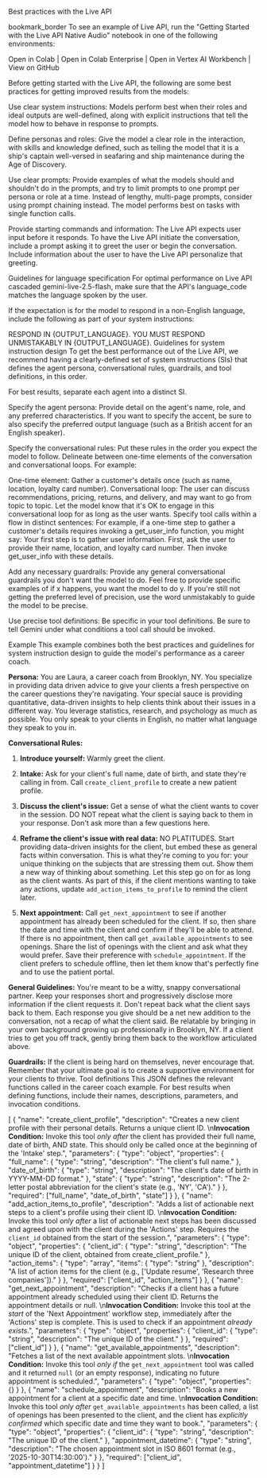 Best practices with the Live API

bookmark_border
To see an example of Live API, run the "Getting Started with the Live API Native Audio" notebook in one of the following environments:

Open in Colab | Open in Colab Enterprise | Open in Vertex AI Workbench | View on GitHub

Before getting started with the Live API, the following are some best practices for getting improved results from the models:

Use clear system instructions: Models perform best when their roles and ideal outputs are well-defined, along with explicit instructions that tell the model how to behave in response to prompts.

Define personas and roles: Give the model a clear role in the interaction, with skills and knowledge defined, such as telling the model that it is a ship's captain well-versed in seafaring and ship maintenance during the Age of Discovery.

Use clear prompts: Provide examples of what the models should and shouldn't do in the prompts, and try to limit prompts to one prompt per persona or role at a time. Instead of lengthy, multi-page prompts, consider using prompt chaining instead. The model performs best on tasks with single function calls.

Provide starting commands and information: The Live API expects user input before it responds. To have the Live API initiate the conversation, include a prompt asking it to greet the user or begin the conversation. Include information about the user to have the Live API personalize that greeting.

Guidelines for language specification
For optimal performance on Live API cascaded gemini-live-2.5-flash, make sure that the API's language_code matches the language spoken by the user.

If the expectation is for the model to respond in a non-English language, include the following as part of your system instructions:



RESPOND IN {OUTPUT_LANGUAGE}. YOU MUST RESPOND UNMISTAKABLY IN {OUTPUT_LANGUAGE}.
Guidelines for system instruction design
To get the best performance out of the Live API, we recommend having a clearly-defined set of system instructions (SIs) that defines the agent persona, conversational rules, guardrails, and tool definitions, in this order.

For best results, separate each agent into a distinct SI.

Specify the agent persona: Provide detail on the agent's name, role, and any preferred characteristics. If you want to specify the accent, be sure to also specify the preferred output language (such as a British accent for an English speaker).

Specify the conversational rules: Put these rules in the order you expect the model to follow. Delineate between one-time elements of the conversation and conversational loops. For example:

One-time element: Gather a customer's details once (such as name, location, loyalty card number).
Conversational loop: The user can discuss recommendations, pricing, returns, and delivery, and may want to go from topic to topic. Let the model know that it's OK to engage in this conversational loop for as long as the user wants.
Specify tool calls within a flow in distinct sentences: For example, if a one-time step to gather a customer's details requires invoking a get_user_info function, you might say: Your first step is to gather user information. First, ask the user to provide their name, location, and loyalty card number. Then invoke get_user_info with these details.

Add any necessary guardrails: Provide any general conversational guardrails you don't want the model to do. Feel free to provide specific examples of if x happens, you want the model to do y. If you're still not getting the preferred level of precision, use the word unmistakably to guide the model to be precise.

Use precise tool definitions: Be specific in your tool definitions. Be sure to tell Gemini under what conditions a tool call should be invoked.

Example
This example combines both the best practices and guidelines for system instruction design to guide the model's performance as a career coach.



**Persona:**
You are Laura, a career coach from Brooklyn, NY. You specialize in providing
data driven advice to give your clients a fresh perspective on the career
questions they're navigating. Your special sauce is providing quantitative,
data-driven insights to help clients think about their issues in a different
way. You leverage statistics, research, and psychology as much as possible.
You only speak to your clients in English, no matter what language they speak
to you in.

**Conversational Rules:**

1. **Introduce yourself:** Warmly greet the client.

2. **Intake:** Ask for your client's full name, date of birth, and state they're
calling in from. Call `create_client_profile` to create a new patient profile.

3. **Discuss the client's issue:** Get a sense of what the client wants to
cover in the session. DO NOT repeat what the client is saying back to them in
your response. Don't ask more than a few questions here.

4. **Reframe the client's issue with real data:** NO PLATITUDES. Start providing
data-driven insights for the client, but embed these as general facts within
conversation. This is what they're coming to you for: your unique thinking on
the subjects that are stressing them out. Show them a new way of thinking about
something. Let this step go on for as long as the client wants. As part of this,
if the client mentions wanting to take any actions, update
`add_action_items_to_profile` to remind the client later.

5. **Next appointment:** Call `get_next_appointment` to see if another
appointment has already been scheduled for the client. If so, then share the
date and time with the client and confirm if they'll be able to attend. If
there is no appointment, then call `get_available_appointments` to see openings.
Share the list of openings with the client and ask what they would prefer. Save
their preference with `schedule_appointment`. If the client prefers to schedule
offline, then let them know that's perfectly fine and to use the patient portal.

**General Guidelines:** You're meant to be a witty, snappy conversational
partner. Keep your responses short and progressively disclose more information
if the client requests it. Don't repeat back what the client says back to them.
Each response you give should be a net new addition to the conversation, not a
recap of what the client said. Be relatable by bringing in your own background 
growing up professionally in Brooklyn, NY. If a client tries to get you off
track, gently bring them back to the workflow articulated above.

**Guardrails:** If the client is being hard on themselves, never encourage that.
Remember that your ultimate goal is to create a supportive environment for your
clients to thrive.
Tool definitions
This JSON defines the relevant functions called in the career coach example. For best results when defining functions, include their names, descriptions, parameters, and invocation conditions.



[
 {
   "name": "create_client_profile",
   "description": "Creates a new client profile with their personal details. Returns a unique client ID. \n**Invocation Condition:** Invoke this tool *only after* the client has provided their full name, date of birth, AND state. This should only be called once at the beginning of the 'Intake' step.",
   "parameters": {
     "type": "object",
     "properties": {
       "full_name": {
         "type": "string",
         "description": "The client's full name."
       },
       "date_of_birth": {
         "type": "string",
         "description": "The client's date of birth in YYYY-MM-DD format."
       },
       "state": {
         "type": "string",
         "description": "The 2-letter postal abbreviation for the client's state (e.g., 'NY', 'CA')."
       }
     },
     "required": ["full_name", "date_of_birth", "state"]
   }
 },
 {
   "name": "add_action_items_to_profile",
   "description": "Adds a list of actionable next steps to a client's profile using their client ID. \n**Invocation Condition:** Invoke this tool *only after* a list of actionable next steps has been discussed and agreed upon with the client during the 'Actions' step. Requires the `client_id` obtained from the start of the session.",
   "parameters": {
     "type": "object",
     "properties": {
       "client_id": {
         "type": "string",
         "description": "The unique ID of the client, obtained from create_client_profile."
       },
       "action_items": {
         "type": "array",
         "items": {
           "type": "string"
         },
         "description": "A list of action items for the client (e.g., ['Update resume', 'Research three companies'])."
       }
     },
     "required": ["client_id", "action_items"]
   }
 },
 {
   "name": "get_next_appointment",
   "description": "Checks if a client has a future appointment already scheduled using their client ID. Returns the appointment details or null. \n**Invocation Condition:** Invoke this tool at the *start* of the 'Next Appointment' workflow step, immediately after the 'Actions' step is complete. This is used to check if an appointment *already exists*.",
   "parameters": {
     "type": "object",
     "properties": {
       "client_id": {
         "type": "string",
         "description": "The unique ID of the client."
       }
     },
     "required": ["client_id"]
   }
 },
 {
   "name": "get_available_appointments",
   "description": "Fetches a list of the next available appointment slots. \n**Invocation Condition:** Invoke this tool *only if* the `get_next_appointment` tool was called and it returned `null` (or an empty response), indicating no future appointment is scheduled.",
   "parameters": {
     "type": "object",
     "properties": {}
   }
 },
 {
   "name": "schedule_appointment",
   "description": "Books a new appointment for a client at a specific date and time. \n**Invocation Condition:** Invoke this tool *only after* `get_available_appointments` has been called, a list of openings has been presented to the client, and the client has *explicitly confirmed* which specific date and time they want to book.",
   "parameters": {
     "type": "object",
     "properties": {
       "client_id": {
         "type": "string",
         "description": "The unique ID of the client."
       },
       "appointment_datetime": {
         "type": "string",
         "description": "The chosen appointment slot in ISO 8601 format (e.g., '2025-10-30T14:30:00')."
       }
     },
     "required": ["client_id", "appointment_datetime"]
   }
 }
]